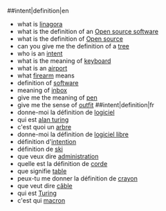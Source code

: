 
##intent|definition|en
- what is [linagora](objet)
- what is the definition of an [Open source software](objet)
- what is the definition of [Open source](objet)
- can you give me the definition of a [tree](objet)
- who is an [intent](objet)
- what is the meaning of [keyboard](objet)
- what is an [airport](objet)
- what [firearm](objet) means
- definition of [software](objet)
- meaning of [inbox](objet)
- give me the meaning of [pen](objet)
- give me the sense of [outfit](objet)
##intent|definition|fr
- donne-moi la définition de [logiciel](objet)
- qui est [alan turing](objet)
- c'est quoi un [arbre](objet)
- donne-moi la définition de [logiciel libre](objet)
- définition d'[intention](objet)
- définition de [ski](objet)
- que veux dire [administration](objet)
- quelle est la définition de [corde](objet)
- que signifie [table](objet)
- peux-tu me donner la définition de [crayon](objet)
- que veut dire [câble](objet)
- qui est [Turing](objet)
- c'est qui [macron](objet)